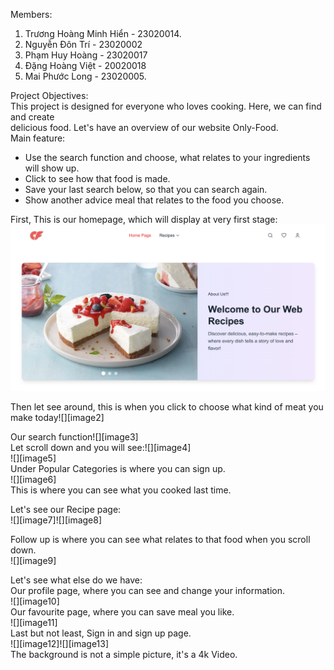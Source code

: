 Members: 

1. Trương Hoàng Minh Hiển \- 23020014\.  
2. Nguyễn Đôn Trí \- 23020002  
3. Phạm Huy Hoàng \- 23020017  
4. Đặng Hoàng Việt \- 20020018  
5. Mai Phước Long \- 23020005\.

Project Objectives:  
	This project is designed for everyone who loves cooking. Here, we can find and create   
	delicious food. Let's have an overview of our website Only-Food.  
Main feature:

* Use the search function and choose, what relates to your ingredients will show up.  
* Click to see how that food is made.  
* Save your last search below, so that you can search again.  
* Show another advice meal that relates to the food you choose.


First, This is our homepage, which will display at very first stage:  
![Screenshoot](/public/images/report/home_page.png)

Then let see around, this is when you click to choose what kind of meat you make today![][image2]

Our search function![][image3]  
Let scroll down and you will see:![][image4]  
![][image5]  
Under Popular Categories is where you can sign up.  
![][image6]  
This is where you can see what you cooked last time.

Let's see our Recipe page:  
![][image7]![][image8]

Follow up is where you can see what relates to that food when you scroll down.  
![][image9]

Let's see what else do we have:  
Our profile page, where you can see and change your information.  
![][image10]  
Our favourite page, where you can save meal you like.  
![][image11]  
Last but not least, Sign in and sign up page.  
![][image12]![][image13]  
The background is not a simple picture, it's a 4k Video.













